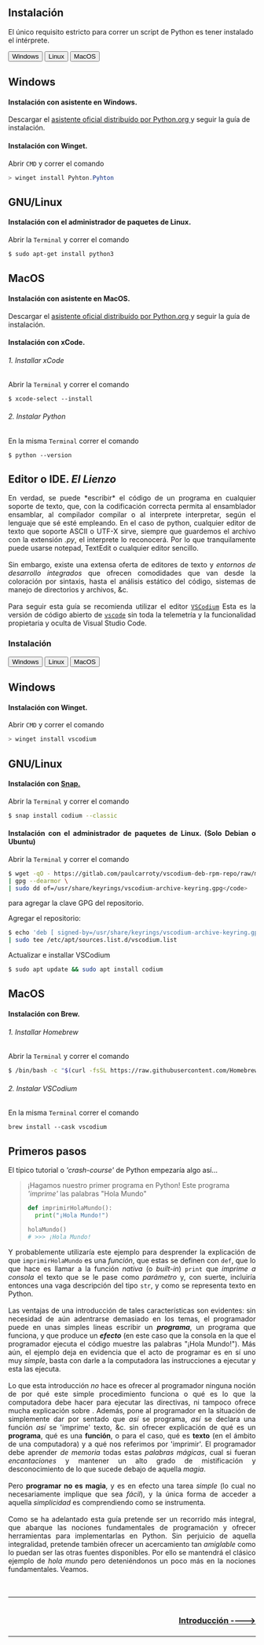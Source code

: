 ## Instalación
El único requisito estricto para correr un script de Python es tener instalado el intérprete.
<html>
<head>
<link rel="stylesheet" href="html/estilos.css">
<script type = "text/javascript" src="html/pestañas.js"></script>
</head>
<body>
<div class="tab">
  <button class="tablinks" onclick="abrirPestana(event, 'WindowsPy')">Windows</button>
  <button class="tablinks" onclick="abrirPestana(event, 'LinuxPy')">Linux</button>
  <button class="tablinks" onclick="abrirPestana(event, 'MacPy')">MacOS</button>
</div>

<div id="WindowsPy" class="tabcontent">
  <h2>Windows</h3>
  <h4>Instalación con asistente en Windows.</h4>
  <p>Descargar el <a href="https://www.python.org/ftp/python/3.11.5/python-3.11.5-amd64.exe">asistente oficial distribuído por Python.org </a> y seguir la guía de instalación.
  </p>
  <h4> Instalación con Winget.</h4>
  <p>
  Abrir <code>CMD</code> y correr el comando</p>
  
  ```Powershell
  > winget install Pyhton.Pyhton
  ```
</div>

<div id="LinuxPy" class="tabcontent">
  <h2>GNU/Linux</h2>
  <h4>Instalación con el administrador de paquetes de Linux.</h4>
  <p> Abrir la <code>Terminal</code> y correr el comando</p>
    
  ```Bash
  $ sudo apt-get install python3
  ```
</div>

<div id="MacPy" class="tabcontent">
  <h2>MacOS</h3>
  <h4>Instalación con asistente en MacOS.</h4>
  <p>Descargar el <a href="https://www.python.org/ftp/python/3.11.5/python-3.11.5-macos11.pkg">asistente oficial distribuído por Python.org </a> y seguir la guía de instalación.
  </p>
  <h4> Instalación con xCode.</h4>
  <h6>1. Installar xCode</h6>
  <p> Abrir la <code>Terminal</code> y correr el comando</p>
  <code>$ xcode-select --install</code>
  <h6>2. Instalar Python</h6>
  <p> En la misma <code>Terminal</code> correr el comando</p>
  <code>$ python --version</code>
  </p>
</div>
</body>
</html>

## Editor o IDE. *El Lienzo*
<div style="text-align: justify">
En verdad, se puede *escribir* el código de un programa en cualquier soporte de texto, que, con la codificación correcta permita al ensamblador ensamblar, al compilador compilar o al interprete interpretar, según el lenguaje que sé esté empleando. En el caso de python, cualquier editor de texto que soporte ASCII o UTF-X sirve, siempre que guardemos el archivo con la extensión <i>.py</i>, el interprete lo reconocerá. Por lo que tranquilamente puede usarse notepad, TextEdit o cualquier editor sencillo.
</div><br>
<div style="text-align: justify">
Sin embargo, existe una extensa oferta de editores de texto y <i>entornos de desarrollo integrados</i> que ofrecen comodidades que van desde la coloración por sintaxis, hasta el análisis estático del código, sistemas de manejo de directorios y archivos, &c.
</div><br>

<div style="text-align: justify">
Para seguir esta guía se recomienda utilizar el editor <a href="https://vscodium.com/"><code>VSCodium</code></a> Esta es la versión de código abierto de <a href="https://github.com/Microsoft/vscode"><code>vscode</code></a> sin toda la telemetría y la funcionalidad propietaria y oculta de Visual Studio Code.

### Instalación

<html>
<head>
<link rel="stylesheet" href="html/estilos.css">
<script type = "text/javascript" src="html/pestañas.js"></script>
</head>
<body>
<div class="tab">
  <button class="tablinks" onclick="abrirPestana(event, 'Windows')">Windows</button>
  <button class="tablinks" onclick="abrirPestana(event, 'Linux')">Linux</button>
  <button class="tablinks" onclick="abrirPestana(event, 'Mac')">MacOS</button>
</div>

<div id="Windows" class="tabcontent">
  <h2>Windows</h3>
  <h4> Instalación con Winget.</h4>
  <p>
  Abrir <code>CMD</code> y correr el comando</p>
  
  ```Powershell
  > winget install vscodium
  ```
</div>

<div id="Linux" class="tabcontent">
  <h2>GNU/Linux</h2>
  <h4>Instalación con <a href="https://snapcraft.io/">Snap.</a></h4>
  <p> Abrir la <code>Terminal</code> y correr el comando</p>
  
  ```Bash
  $ snap install codium --classic
  ```
  
  <h4>Instalación con el administrador de paquetes de Linux. (Solo Debian o Ubuntu)</h4>
  <p> Abrir la <code>Terminal</code> y correr el comando</p>
  
  ```Bash
$ wget -qO - https://gitlab.com/paulcarroty/vscodium-deb-rpm-repo/raw/master/pub.gpg \
  | gpg --dearmor \
  | sudo dd of=/usr/share/keyrings/vscodium-archive-keyring.gpg</code>
  ```
  
  <p>para agregar la clave GPG del repositorio.</p>
  <p>Agregar el repositorio:</p>
  
  ```Bash
  $ echo 'deb [ signed-by=/usr/share/keyrings/vscodium-archive-keyring.gpg ] https://download.vscodium.com/debs vscodium main' \
  | sudo tee /etc/apt/sources.list.d/vscodium.list
  ```

  <p>Actualizar e installar VSCodium</p>
  
  ```Bash
  $ sudo apt update && sudo apt install codium
  ```

</div>

<div id="Mac" class="tabcontent">
  <h2>MacOS</h3>
  <h4> Instalación con Brew.</h4>
  <h6>1. Installar Homebrew</h6>
  <p> Abrir la <code>Terminal</code> y correr el comando</p>

  ```Bash
  $ /bin/bash -c "$(curl -fsSL https://raw.githubusercontent.com/Homebrew/install/HEAD/install.sh)"
  ```

  <h6>2. Instalar VSCodium</h6>
  <p> En la misma <code>Terminal</code> correr el comando</p>
  <code>brew install --cask vscodium</code>
  </p>
</div>
</body>
</html>
</div>

## Primeros pasos
El típico tutorial o <i>'crash-course'</i> de Python empezaría algo así...

> ¡Hagamos nuestro primer programa en Python!
> Este programa _'imprime'_ las palabras "Hola Mundo"
> ```Python
> def imprimirHolaMundo():
>   print("¡Hola Mundo!")
>
> holaMundo()
> # >>> ¡Hola Mundo!
> ``` 

<div style="text-align: justify">
Y probablemente utilizaría este ejemplo para desprender la explicación de que <code>imprimirHolaMundo</code> es una <i>función</i>, que estas se definen con <code>def</code>, que lo que hace es llamar a la función <i>nativa</i> (o <i>built-in</i>) <code>print</code> que <i>imprime a consola</i> el texto que se le pase como <i>parámetro</i> y, con suerte, incluiría entonces una vaga descripción del tipo <code>str</code>, y como se representa texto en Python.
</div><br>
<div style="text-align: justify">
Las ventajas de una introducción de tales características son evidentes: sin necesidad de aún adentrarse demasiado en los temas, el programador puede en unas simples lineas escribir un <b><i>programa</b></i>, un programa que funciona, y que produce un <b><i>efecto</b></i> (en este caso que la consola en la que el programador ejecuta el código muestre las palabras "¡Hola Mundo!"). Más aún, el ejemplo deja en evidencia que el acto de programar es en sí uno muy <i>simple</i>, basta con darle a la computadora las instrucciones a ejecutar y esta las ejecuta.
</div><br>
<div style="text-align: justify">
Lo que esta introducción <i>no</i> hace es ofrecer al programador ninguna noción de por qué este simple procedimiento funciona o qué es lo que la computadora debe hacer para ejecutar las directivas, ni tampoco ofrece mucha explicación sobre . Además, pone al programador en la situación de simplemente dar por sentado que <i>así</i> se programa, <i>así</i> se declara una función <i>así</i> se 'imprime' texto, &c. sin ofrecer explicación de qué es un <b>programa</b>, qué es una <b>función</b>, o para el caso, qué es <b>texto</b> (en el ámbito de una computadora) y a qué nos referimos por 'imprimir'. El programador debe aprender <i>de memoria</i> todas estas <i>palabras mágicas</i>, cual si fueran <i>encantaciones</i> y mantener un alto grado de mistificación y desconocimiento de lo que sucede debajo de aquella <i>magia</i>.
</div><br>
<div style="text-align: justify">
Pero <b>programar no es magia</b>, y es en efecto una tarea <i>simple</i> (lo cual no necesariamente implique que sea <i>fácil</i>), y la única forma de acceder a aquella <i>simplicidad</i> es comprendiendo como se instrumenta.
</div><br>
<div style="text-align: justify">
Como se ha adelantado esta guía pretende ser un recorrido más integral, que abarque las nociones fundamentales de programación y ofrecer herramientas para implementarlas en Python. Sin perjuicio de aquella integralidad, pretende también ofrecer un acercamiento tan <i>amiglable</i> como lo puedan ser las otras fuentes disponibles. Por ello se mantendrá el clásico ejemplo de <i>hola mundo</i> pero deteniéndonos un poco más en la nociones fundamentales. Veamos.
</div><br>

<br>
<hr>
<div>
<div style="text-align: right; float: right">
<h3><a href="./i. Introducción.md"> Introducción ----> </a>
</h3></div>
</div>
<br><br><br>
<hr>



